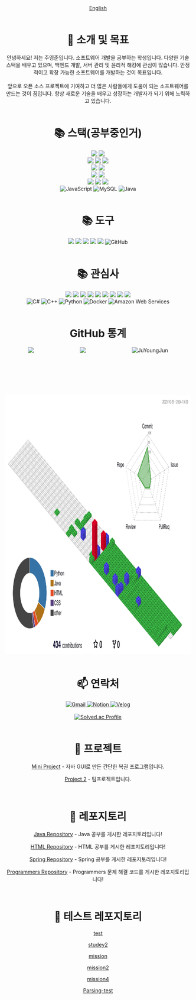 <div align="center">
  <a href="README_en.md">English</a>
</div>

<br>

<h1 align="center">👋 소개 및 목표</h1>

<div align="center">
  안녕하세요! 저는 주영준입니다. 소프트웨어 개발을 공부하는 학생입니다. 다양한 기술 스택을 배우고 있으며, 백엔드 개발, 서버 관리 및 윤리적 해킹에 관심이 많습니다. 안정적이고 확장 가능한 소프트웨어를 개발하는 것이 목표입니다.
  <br>
  <br>
  앞으로 오픈 소스 프로젝트에 기여하고 더 많은 사람들에게 도움이 되는 소프트웨어를 만드는 것이 꿈입니다. 항상 새로운 기술을 배우고 성장하는 개발자가 되기 위해 노력하고 있습니다.
</div>

<br>

<div align="center">
  <h1>📚 스택(공부중인거)</h1>
  <img src="https://img.shields.io/badge/androidstudio-3DDC84?style=for-the-badge&logo=androidstudio&logoColor=white">
  <img src="https://img.shields.io/badge/flutter-02569B?style=for-the-badge&logo=flutter&logoColor=white">
  <br>
  <img src="https://img.shields.io/badge/html5-E34F26?style=for-the-badge&logo=html5&logoColor=white">
  <img src="https://img.shields.io/badge/css-1572B6?style=for-the-badge&logo=css3&logoColor=white">
  <img src="https://img.shields.io/badge/jquery-0769AD?style=for-the-badge&logo=jquery&logoColor=white">
  <br>
  <img src="https://img.shields.io/badge/oracle-F80000?style=for-the-badge&logo=oracle&logoColor=white">
  <img src="https://img.shields.io/badge/node.js-339933?style=for-the-badge&logo=Node.js&logoColor=white">
  <br>
  <img src="https://img.shields.io/badge/spring-6DB33F?style=for-the-badge&logo=spring&logoColor=white">
  <img src="https://img.shields.io/badge/bootstrap-7952B3?style=for-the-badge&logo=bootstrap&logoColor=white">
  <br>
  <img src="https://img.shields.io/badge/linux-FCC624?style=for-the-badge&logo=linux&logoColor=black">
  <img src="https://img.shields.io/badge/amazonaws-232F3E?style=for-the-badge&logo=amazonaws&logoColor=white">
  <img src="https://img.shields.io/badge/apache tomcat-F8DC75?style=for-the-badge&logo=apachetomcat&logoColor=white">
  <br>
  <img src="https://techstack-generator.vercel.app/js-icon.svg" alt="JavaScript" width="65" height="65" />
  <img src="https://techstack-generator.vercel.app/mysql-icon.svg" alt="MySQL" width="65" height="65" />
  <img src="https://techstack-generator.vercel.app/java-icon.svg" alt="Java" width="65" height="65" />
</div>

<br>

<div align="center">
  <h1>📚 도구</h1>
  <img src="https://img.shields.io/badge/visualstudiocode-007ACC?style=for-the-badge&logo=visualstudiocode&logoColor=white">
  <img src="https://img.shields.io/badge/eclipseide-782A90?style=for-the-badge&logo=eclipseide&logoColor=white">
  <img src="https://img.shields.io/badge/git-F05032?style=for-the-badge&logo=git&logoColor=white">
  <img src="https://img.shields.io/badge/androidstudio-3DDC84?style=for-the-badge&logo=androidstudio&logoColor=white">
  <img src="https://img.shields.io/badge/intellijidea-000000?style=for-the-badge&logo=intellijidea&logoColor=white">
  <img src="https://techstack-generator.vercel.app/github-icon.svg" alt="GitHub" width="65" height="65" />
</div>

<br>

<div align="center">
  <h1>📚 관심사</h1>
  <img src="https://img.shields.io/badge/c-A8B9CC?style=for-the-badge&logo=c&logoColor=white">
  <img src="https://img.shields.io/badge/kalilinux-557C94?style=for-the-badge&logo=kalilinux&logoColor=white">
  <img src="https://img.shields.io/badge/metasploit-0A0A0A?style=for-the-badge&logo=metasploit&logoColor=white">
  <img src="https://img.shields.io/badge/nmap-2C2D72?style=for-the-badge&logo=nmap&logoColor=white">
  <img src="https://img.shields.io/badge/linux-111?style=for-the-badge&logo=linux&logoColor=white">
  <img src="https://img.shields.io/badge/windows-0078D6?style=for-the-badge&logo=windows&logoColor=white">
  <img src="https://img.shields.io/badge/googlecloud-4285F4?style=for-the-badge&logo=googlecloud&logoColor=white">
  <img src="https://img.shields.io/badge/react-61DAFB?style=for-the-badge&logo=react&logoColor=black">
  <img src="https://img.shields.io/badge/Next.js-000000?style=for-the-badge&logo=Next.js&logoColor=white">
  <br>
  <img src="https://techstack-generator.vercel.app/csharp-icon.svg" alt="C#" width="65" height="65" />
  <img src="https://techstack-generator.vercel.app/cpp-icon.svg" alt="C++" width="65" height="65" />
  <img src="https://techstack-generator.vercel.app/python-icon.svg" alt="Python" width="65" height="65" />
  <img src="https://techstack-generator.vercel.app/docker-icon.svg" alt="Docker" width="65" height="65" />
  <img src="https://techstack-generator.vercel.app/aws-icon.svg" alt="Amazon Web Services" width="65" height="65" />
</div>

<br>

<div align="center">
  <h1>GitHub 통계</h1>
  <div style="display: flex; justify-content: space-around;">
    <img height="130em" src="https://github-readme-stats.vercel.app/api?username=JuYoungJun&show_icons=true&theme=radical">
    <img height="130em" src="https://github-readme-stats.vercel.app/api/top-langs/?username=JuYoungJun&layout=compact">
    <img height="130em" src="https://github-readme-streak-stats.herokuapp.com/?user=JuYoungJun&theme=gotham" alt="JuYoungJun" />
  </div>
</div>

<div align="center">
<img height="700em" src="./profile-3d-contrib/profile-gitblock.svg" alt="GitHub Contributions">
</div>

<br>

<div align="center">
  <h1>📫 연락처</h1>
  <a href="mailto:kaks162@gmail.com">
    <img src="https://img.shields.io/badge/gmail-EA4335?style=for-the-badge&logo=gmail&logoColor=white" alt="Gmail">
  </a>
  <a href="https://salt-jellyfish-42b.notion.site/25a9cb636aff4429b73acc8d156363e3?pvs=4">
    <img src="https://img.shields.io/badge/notion-000000?style=for-the-badge&logo=notion&logoColor=white" alt="Notion">
  </a>
  <a href="https://velog.io/@jocker">
    <img src="https://img.shields.io/badge/velog-20C997?style=for-the-badge&logo=velog&logoColor=white" alt="Velog">
  </a>
</div>

<br>

<div align="center">
  <a href="https://solved.ac/profile/kaks162">
    <img src="http://mazassumnida.wtf/api/v2/generate_badge?boj=kaks162" alt="Solved.ac Profile">
  </a>
</div>

<br>

<div align="center">
  <h1>🌟 프로젝트</h1>
  <p><a href="https://github.com/JuYoungJun/Mini_Project">Mini Project</a> - 자바 GUI로 만든 간단한 복권 프로그램입니다.</p>
  <p><a href="https://github.com/JuYoungJun/TeamProject">Project 2</a> - 팀프로젝트입니다.</p>
</div>

<br>

<div align="center">
  <h1>🌟 레포지토리</h1>
  <p><a href="https://github.com/JuYoungJun/Java">Java Repository</a> - Java 공부를 게시한 레포지토리입니다!</p>
  <p><a href="https://github.com/JuYoungJun/Html">HTML Repository</a> - HTML 공부를 게시한 레포지토리입니다!</p>
  <p><a href="https://github.com/JuYoungJun/Spring">Spring Repository</a> - Spring 공부를 게시한 레포지토리입니다!</p>
  <p><a href="https://github.com/JuYoungJun/programmers">Programmers Repository</a> - Programmers 문제 해결 코드를 게시한 레포지토리입니다!</p>
</div>

<br>

<div align="center">
  <h1>🌟 테스트 레포지토리</h1>
  <p><a href="https://github.com/JuYoungJun/test">test</a></p>
  <p><a href="https://github.com/JuYoungJun/studey2">studey2</a></p>
  <p><a href="https://github.com/JuYoungJun/mission">mission</a></p>
  <p><a href="https://github.com/JuYoungJun/prmission2">mission2</a></p>
  <p><a href="https://github.com/JuYoungJun/mission4">mission4</a></p>
  <p><a href="https://github.com/JuYoungJun/Parsing-test">Parsing-test</a></p>
</div>
